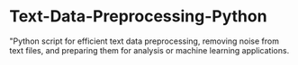# Text-Data-Preprocessing-Python
"Python script for efficient text data preprocessing, removing noise from text files, and preparing them for analysis or machine learning applications.
